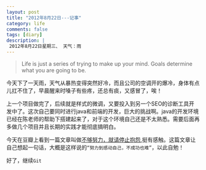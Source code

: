 ```yaml
---
layout: post
title: "2012年8月22日---记事"
category: life
comments: false
tags: [diary]
description: |
 2012年8月22日星期三、 天气：雨
---
```


> Life is just a series of trying to make up your mind. Goals determine what you are going to be. 

今天下了一天雨，天气从暴热变得突然好冷，而且公司的空调开的爆冷，身体有点儿扛不住了，早晨醒来时嗓子有些疼，还总有痰，又感冒了，唉！

上一个项目做完了，后续就是样式的微调，又要投入到另一个SEO的诊断工具开发中了。这次自己要同时进行java和前端的开发，巨大的挑战啊。java的开发环境已经在陈老师的帮助下搭建起来了，对于这个环境自己还是不太熟悉。需要后面再多做几个项目并且长期的实践才能彻底搞明白。

今天在豆瓣上看到一篇文章叫做<a href="http://site.douban.com/widget/notes/6250275/note/232135252/" target="_blank">不够努力，就请停止抱怨</a>,挺有感触。这篇文章让自己想起一句话，大概是这样说的```“努力到感动自己，不成功也难”```，以此自勉！

好了，继续```Git```
